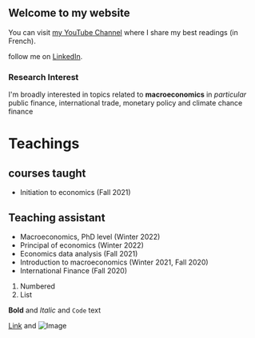 ## Welcome to my website

You can visit [my YouTube Channel](https://cutt.ly/VScY1pS) where I share my best readings (in French).

follow me on [LinkedIn](https://www.linkedin.com/feed/).

### Research Interest

I'm broadly interested in topics related to **macroeconomics** in _particular_ public finance, international trade, monetary policy and climate chance finance


# Teachings
## courses taught 
- Initiation to economics (Fall 2021)
## Teaching assistant

- Macroeconomics, PhD level (Winter 2022) 
- Principal of economics (Winter 2022)
- Economics data analysis (Fall 2021)
- Introduction to macroeconomics (Winter 2021, Fall 2020)
- International Finance (Fall 2020)

1. Numbered
2. List

**Bold** and _Italic_ and `Code` text

[Link](url) and ![Image](src)




